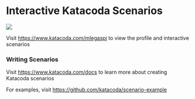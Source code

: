 # Interactive Katacoda Scenarios

[![](http://shields.katacoda.com/katacoda/mlegaspi/count.svg)](https://www.katacoda.com/mlegaspi "Get your profile on Katacoda.com")

Visit https://www.katacoda.com/mlegaspi to view the profile and interactive scenarios

### Writing Scenarios
Visit https://www.katacoda.com/docs to learn more about creating Katacoda scenarios

For examples, visit https://github.com/katacoda/scenario-example

